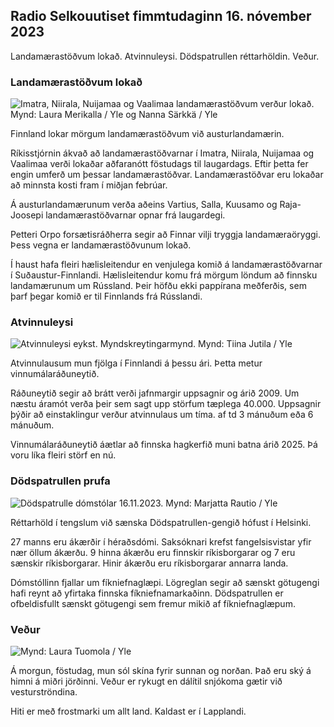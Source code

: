 ## Radio Selkouutiset fimmtudaginn 16. nóvember 2023

Landamærastöðvum lokað. Atvinnuleysi. Dödspatrullen réttarhöldin. Veður.

### Landamærastöðvum lokað

![Imatra, Niirala, Nuijamaa og Vaalimaa landamærastöðvum verður lokað. Mynd: Laura Merikalla / Yle og Nanna Särkkä / Yle](https://images.cdn.yle.fi/image/upload/c_crop,h_1215,w_2161,x_0,y_943/ar_1.777777777777777,c_fill,g_6_faces,g_6_faces,g_2705,g/dpr_1.0/q_auto:eco/f_auto/fl_lossy/v1700138081/39-1201615655605bd910f3)

Finnland lokar mörgum landamærastöðvum við austurlandamærin.

Ríkisstjórnin ákvað að landamærastöðvarnar í Imatra, Niirala, Nuijamaa og Vaalimaa verði lokaðar aðfaranótt föstudags til laugardags. Eftir þetta fer engin umferð um þessar landamærastöðvar. Landamærastöðvar eru lokaðar að minnsta kosti fram í miðjan febrúar.

Á austurlandamærunum verða aðeins Vartius, Salla, Kuusamo og Raja-Joosepi landamærastöðvarnar opnar frá laugardegi.

Petteri Orpo forsætisráðherra segir að Finnar vilji tryggja landamæraöryggi. Þess vegna er landamærastöðvunum lokað.

Í haust hafa fleiri hælisleitendur en venjulega komið á landamærastöðvarnar í Suðaustur-Finnlandi. Hælisleitendur komu frá mörgum löndum að finnsku landamærunum um Rússland. Þeir höfðu ekki pappírana meðferðis, sem þarf þegar komið er til Finnlands frá Rússlandi.

### Atvinnuleysi

![Atvinnuleysi eykst. Myndskreytingarmynd. Mynd: Tiina Jutila / Yle](https://images.cdn.yle.fi/image/upload/c_crop,h_3007,w_5346,x_0,y_409/ar_1.7777777777777777,c_fill,g_faces,h_6270,0dpr.q_auto:eco/f_auto/fl_lossy/v1636455286/39-7675556012f34491801)

Atvinnulausum mun fjölga í Finnlandi á þessu ári. Þetta metur vinnumálaráðuneytið.

Ráðuneytið segir að brátt verði jafnmargir uppsagnir og árið 2009. Um næstu áramót verða þeir sem sagt upp störfum tæplega 40.000. Uppsagnir þýðir að einstaklingur verður atvinnulaus um tíma. af td 3 mánuðum eða 6 mánuðum.

Vinnumálaráðuneytið áætlar að finnska hagkerfið muni batna árið 2025. Þá voru líka fleiri störf en nú.

### Dödspatrullen prufa

![Dödspatrulle dómstólar 16.11.2023. Mynd: Marjatta Rautio / Yle](https://images.cdn.yle.fi/image/upload/c_crop,h_2295,w_4080,x_0,y_278/ar_1.7777777777777777,c_fill,g_faces,h_670,/0d_670,/0q_auto:eco/f_auto/fl_lossy/v1700137634/39-12015276555f550196e3)

Réttarhöld í tengslum við sænska Dödspatrullen-gengið hófust í Helsinki.

27 manns eru ákærðir í héraðsdómi. Saksóknari krefst fangelsisvistar yfir nær öllum ákærðu. 9 hinna ákærðu eru finnskir ríkisborgarar og 7 eru sænskir ríkisborgarar. Hinir ákærðu eru ríkisborgarar annarra landa.

Dómstóllinn fjallar um fíkniefnaglæpi. Lögreglan segir að sænskt götugengi hafi reynt að yfirtaka finnska fíkniefnamarkaðinn. Dödspatrullen er ofbeldisfullt sænskt götugengi sem fremur mikið af fíkniefnaglæpum.

### Veður

![ Mynd: Laura Tuomola / Yle](https://images.cdn.yle.fi/image/upload/c_crop,h_1080,w_1919,x_0,y_0/ar_1.7777777777777777,c_fill,g_faces,h_670,.rp0/q_auto:eco/f_auto/fl_lossy/v1700136474/39-1201617655606029adf4)

Á morgun, föstudag, mun sól skína fyrir sunnan og norðan. Það eru ský á himni á miðri jörðinni. Veður er rykugt en dálítil snjókoma gætir við vesturströndina.

Hiti er með frostmarki um allt land. Kaldast er í Lapplandi.